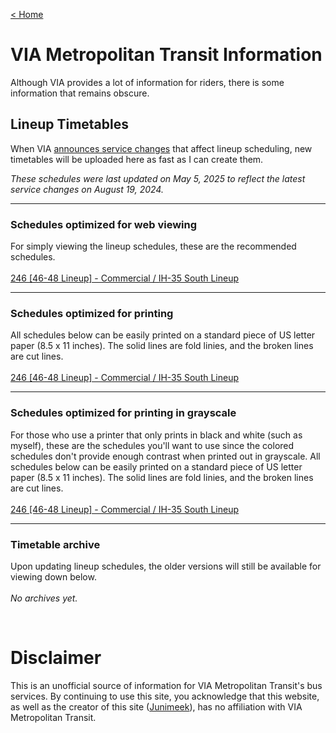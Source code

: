 <a href = "../index.md">< Home</a>

# VIA Metropolitan Transit Information
<p>
    Although VIA provides a lot of information for riders, there is some information that remains obscure.
</p>

## Lineup Timetables
<p>
    When VIA <a target="_blank" href="https://viainfo.net/servicechanges">announces service changes</a> that affect lineup scheduling, new timetables will be uploaded here as fast as I can create them.
</p>
<p>
    <em>These schedules were last updated on May 5, 2025 to reflect the latest service changes on August 19, 2024.</em>
</p>
<hr/>

### Schedules optimized for web viewing
<p>
    For simply viewing the lineup schedules, these are the recommended schedules.<br/><br/>
    <a target="_blank" href="../documents/2025/05/Schedule246Web.pdf">246 [46-48 Lineup] - Commercial / IH-35 South Lineup</a><br/>
</p>
<hr/>

### Schedules optimized for printing
<p>
    All schedules below can be easily printed on a standard piece of US letter paper (8.5 x 11 inches). The solid lines are fold linies, and the broken lines are cut lines.<br/><br/>
    <a target="_blank" href="../documents/2025/05/Schedule246Printable.pdf">246 [46-48 Lineup] - Commercial / IH-35 South Lineup</a><br/>
</p>
<hr/>

### Schedules optimized for printing in grayscale
<p>
    For those who use a printer that only prints in black and white (such as myself), these are the schedules you'll want to use since the colored schedules don't provide enough contrast when printed out in grayscale. All schedules below can be easily printed on a standard piece of US letter paper (8.5 x 11 inches). The solid lines are fold linies, and the broken lines are cut lines.<br/><br/>
    <a target="_blank" href="../documents/2025/05/Schedule246Grayscale.pdf">246 [46-48 Lineup] - Commercial / IH-35 South Lineup</a><br/>
</p>
<hr/>

### Timetable archive
<p>
    Upon updating lineup schedules, the older versions will still be available for viewing down below.<br/><br/>
    <em>No archives yet.</em>
</p>
<br/>

# Disclaimer
This is an unofficial source of information for VIA Metropolitan Transit's bus services. By continuing to use this site, you acknowledge that this website, as well as the creator of this site (<a target="_blank" href="https://twitter.com/junimeek39">Junimeek</a>), has no affiliation with VIA Metropolitan Transit.